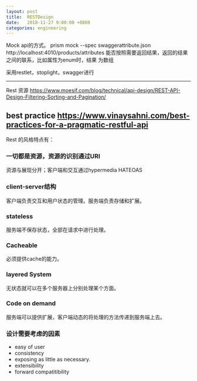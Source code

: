 ```yaml
---
layout: post
title:  RESTDesign
date:   2018-11-27 9:00:00 +0800
categories: engineering
---
```

Mock api的方式。
prism mock  --spec swaggerattribute.json
http://localhost:4010/products/attributes
能否按照需要返回结果，返回的结果之间的联系，比如属性为enum时，结果
为数组

采用restlet，stoplight，swagger进行

---
Rest 资源
https://www.moesif.com/blog/technical/api-design/REST-API-Design-Filtering-Sorting-and-Pagination/

best practice
https://www.vinaysahni.com/best-practices-for-a-pragmatic-restful-api
---
Rest 的风格特点有：
### 一切都是资源，资源的识别通过URI
资源与展现分开；客户端和交互通过hypermedia  HATEOAS

### client-server结构
客户端负责交互和用户状态的管理。服务端负责存储和扩展。

### stateless
服务端不保存状态，全部在请求中进行处理。

### Cacheable
必须提供cache的能力。

### layered System
无状态就可以在多个服务器上分别处理某个方面。

### Code on demand
服务端可以提供扩展，客户端动态的将处理的方法传递到服务端上去。

### 设计需要考虑的因素
- easy of user
- consistency
- exposing as little as necessary.
- extensibility
- forward compatitibility
